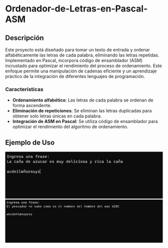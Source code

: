 # Ordenador-de-Letras-en-Pascal-ASM

## Descripción

Este proyecto está diseñado para tomar un texto de entrada y ordenar alfabéticamente las letras de cada palabra, eliminando las letras repetidas. Implementado en Pascal, incorpora código de ensamblador (ASM) incrustado para optimizar el rendimiento del proceso de ordenamiento. Este enfoque permite una manipulación de cadenas eficiente y un aprendizaje práctico de la integración de diferentes lenguajes de programación.

### Características

- **Ordenamiento alfabético**: Las letras de cada palabra se ordenan de forma ascendente.
- **Eliminación de repeticiones**: Se eliminan las letras duplicadas para obtener solo letras únicas en cada palabra.
- **Integración de ASM en Pascal**: Se utiliza código de ensamblador para optimizar el rendimiento del algoritmo de ordenamiento.

## Ejemplo de Uso
![Ejemplo 1](/img/ejemplo1.png)
![Ejemplo 2](/img/ejemplo2.png)

